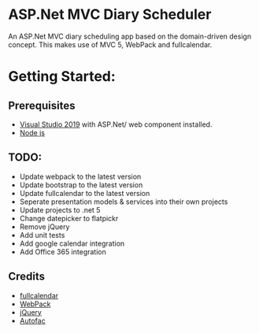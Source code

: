 # ASP.Net MVC Diary Scheduler
An ASP.Net MVC diary scheduling app based on the domain-driven design concept. This makes use of MVC 5, WebPack and fullcalendar.

# Getting Started:
## Prerequisites
- [Visual Studio 2019](https://visualstudio.microsoft.com/) with ASP.Net/ web component installed.
- [Node js](https://nodejs.org/en/)

## TODO:
- Update webpack to the latest version
- Update bootstrap to the latest version
- Update fullcalendar to the latest version
- Seperate presentation models & services into their own projects
- Update projects to .net 5
- Change datepicker to flatpickr
- Remove jQuery
- Add unit tests
- Add google calendar integration
- Add Office 365 integration

## Credits

- [fullcalendar](https://fullcalendar.io/)
- [WebPack](https://webpack.js.org/)
- [jQuery](https://jquery.com/)
- [Autofac](https://autofac.org/)
